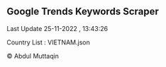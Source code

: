 

## Google Trends Keywords Scraper 
 
Last Update 25-11-2022 , 13:43:26

Country List :
VIETNAM.json



© Abdul Muttaqin 
